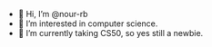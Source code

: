 - 👋 Hi, I’m @nour-rb
- 👀 I’m interested in computer science.
- 🌱 I’m currently taking CS50, so yes still a newbie.

<!---
nour-rb/nour-rb is a ✨ special ✨ repository because its `README.md` (this file) appears on your GitHub profile.
You can click the Preview link to take a look at your changes.
--->
